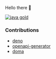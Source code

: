 Hello there 👋

[![java gold](https://images.youracclaim.com/size/110x110/images/2249f1d3-a98c-4afb-92ea-1da111c0a57a/Japan_Gold_Java_SE_8_Programmer_Badge__1_.png)](https://www.youracclaim.com/badges/4e125433-65c2-47ce-b7ea-fc2fd6f920d4)

<!--
![stats](https://github-readme-stats.vercel.app/api?username=chibat&count_private=true&show_icons=true)
[![profile](https://img.shields.io/badge/build-passing-brightgreen)](https://chibat.github.io/)
-->


### Contributions
* [deno](https://github.com/denoland/deno/pulls?q=is%3Apr+author%3Achibat+is%3Aclosed)
* [openapi-generator](https://github.com/OpenAPITools/openapi-generator/pulls?q=is%3Apr+is%3Aclosed+author%3Achibat)
* [doma](https://github.com/domaframework/doma/pulls?q=is%3Apr+is%3Aclosed+author%3Achibat)
